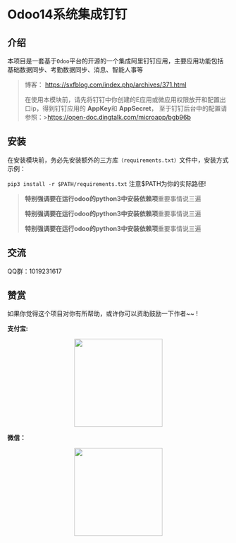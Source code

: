 # Odoo14系统集成钉钉

## 介绍
本项目是一套基于`Odoo`平台的开源的一个集成阿里钉钉应用，主要应用功能包括基础数据同步、考勤数据同步、消息、智能人事等

> 博客： https://sxfblog.com/index.php/archives/371.html
>
> 在使用本模块前，请先将钉钉中你创建的E应用或微应用权限放开和配置出口ip，得到钉钉应用的 **AppKey**和 **AppSecret**， 至于钉钉后台中的配置请参照：>https://open-doc.dingtalk.com/microapp/bgb96b 



## 安装

在安装模块前，务必先安装额外的三方库`（requirements.txt）`文件中，安装方式示例：

 `pip3 install -r $PATH/requirements.txt`  注意$PATH为你的实际路径!


> **特别强调要在运行odoo的python3中安装依赖项**重要事情说三遍
>
> **特别强调要在运行odoo的python3中安装依赖项**重要事情说三遍
>
> **特别强调要在运行odoo的python3中安装依赖项**重要事情说三遍

## 交流

QQ群：1019231617

## 赞赏

如果你觉得这个项目对你有所帮助，或许你可以资助鼓励一下作者~~ !

**支付宝:**
<p align="center"><img src="https://sxfblog.com/usr/uploads/2019/01/1838323992.png" alt="" style="max-width:50%;" width="200">
</p>

**微信：**

<p align="center">
  <img src="https://sxfblog.com/usr/uploads/2019/01/129181912.png" alt="" style="max-width:50%;" width="200">
</p>
